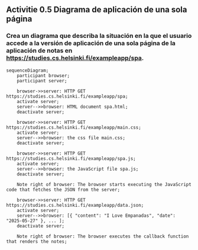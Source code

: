 ## Activitie 0.5 Diagrama de aplicación de una sola página

### Crea un diagrama que describa la situación en la que el usuario accede a la versión de aplicación de una sola página de la aplicación de notas en https://studies.cs.helsinki.fi/exampleapp/spa.

```mermaid
sequenceDiagram;
    participant browser;
    participant server;

    browser->>server: HTTP GET https://studies.cs.helsinki.fi/exampleapp/spa;
    activate server;
    server-->>browser: HTML document spa.html;
    deactivate server;

    browser->>server: HTTP GET https://studies.cs.helsinki.fi/exampleapp/main.css;
    activate server;
    server-->>browser: the css file main.css;
    deactivate server;

    browser->>server: HTTP GET https://studies.cs.helsinki.fi/exampleapp/spa.js;
    activate server;
    server-->>browser: the JavaScript file spa.js;
    deactivate server;

    Note right of browser: The browser starts executing the JavaScript code that fetches the JSON from the server;

    browser->>server: HTTP GET https://studies.cs.helsinki.fi/exampleapp/data.json;
    activate server;
    server-->>browser: [{ "content": "I Love Empanadas", "date": "2025-05-27" }, ... ];
    deactivate server;

    Note right of browser: The browser executes the callback function that renders the notes;
```

